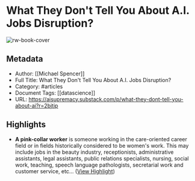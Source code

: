 # What They Don't Tell You About A.I. Jobs Disruption?

![rw-book-cover](https://images.unsplash.com/photo-1531547255897-f400dc1b7de2?crop=entropy&cs=tinysrgb&fit=max&fm=jpg&ixid=M3wzMDAzMzh8MHwxfHNlYXJjaHw0fHx3b21lbiUyMHRlYWNoaW5nfGVufDB8fHx8MTY4NTM0MzI3NHww&ixlib=rb-4.0.3&q=80&w=1080)

## Metadata
- Author: [[Michael Spencer]]
- Full Title: What They Don't Tell You About A.I. Jobs Disruption?
- Category: #articles
- Document Tags: [[datascience]] 
- URL: https://aisupremacy.substack.com/p/what-they-dont-tell-you-about-ai?r=2bjtip

## Highlights
- **A pink-collar worker** is someone working in the care-oriented career field or in fields historically considered to be women's work. This may include jobs in the beauty industry, receptionists, administrative assistants, legal assistants, public relations specialists, nursing, social work, teaching, speech language pathologists, secretarial work and customer service, etc… ([View Highlight](https://read.readwise.io/read/01h1wvejns6cm720b18j2nm5ks))
